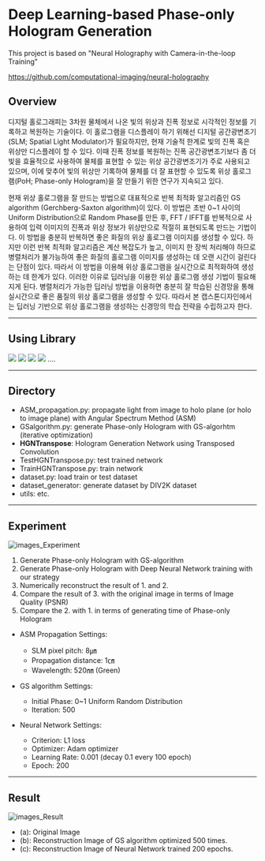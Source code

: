 # Deep Learning-based Phase-only Hologram Generation
This project is based on "Neural Holography with Camera-in-the-loop Training"

https://github.com/computational-imaging/neural-holography

## Overview
디지털 홀로그래피는 3차원 물체에서 나온 빛의 위상과 진폭 정보로 시각적인 정보를 기록하고 복원하는 기술이다. 이 홀로그램을 디스플레이 하기 위해선 디지털 공간광변조기(SLM; Spatial Light Modulator)가 필요하지만, 현재 기술적 한계로 빛의 진폭 혹은 위상만 디스플레이 할 수 있다. 이때 진폭 정보를 복원하는 진폭 공간광변조기보다 좀 더 빛을 효율적으로 사용하여 물체를 표현할 수 있는 위상 공간광변조기가 주로 사용되고 있으며, 이에 맞추어 빛의 위상만 기록하여 물체를 더 잘 표현할 수 있도록 위상 홀로그램(PoH; Phase-only Hologram)을 잘 만들기 위한 연구가 지속되고 있다. 

현재 위상 홀로그램을 잘 만드는 방법으로 대표적으로 반복 최적화 알고리즘인 GS algorithm (Gerchberg-Saxton algorithm)이 있다. 이 방법은 초반 0~1 사이의 Uniform Distribution으로 Random Phase를 만든 후, FFT / IFFT를 반복적으로 사용하여 입력 이미지의 진폭과 위상 정보가 위상만으로 적절히 표현되도록 만드는 기법이다. 이 방법을 충분히 반복하면 좋은 화질의 위상 홀로그램 이미지를 생성할 수 있다. 하지만 이런 반복 최적화 알고리즘은 계산 복잡도가 높고, 이미지 한 장씩 처리해야 하므로 병렬처리가 불가능하여 좋은 화질의 홀로그램 이미지를 생성하는 데 오랜 시간이 걸린다는 단점이 있다. 따라서 이 방법을 이용해 위상 홀로그램을 실시간으로 최적화하여 생성하는 데 한계가 있다. 이러한 이유로 딥러닝을 이용한 위상 홀로그램 생성 기법이 필요해지게 된다. 병렬처리가 가능한 딥러닝 방법을 이용하면 충분히 잘 학습된 신경망을 통해 실시간으로 좋은 품질의 위상 홀로그램을 생성할 수 있다. 따라서 본 캡스톤디자인에서는 딥러닝 기반으로 위상 홀로그램을 생성하는 신경망의 학습 전략을 수립하고자 한다.

------
## Using Library
<img src="https://img.shields.io/badge/numpy-1.20.3-yellowgreen"/> 
<img src="https://img.shields.io/badge/opencv-4.5.5.64-yellowgreen"/> 
<img src="https://img.shields.io/badge/pytorch-1.11.0-red"/> 
<img src="https://img.shields.io/badge/torchvision-0.12.0-red"/> 
....

------
## Directory
- ASM_propagation.py: propagate light from image to holo plane (or holo to image plane) with Angular Spectrum Method (ASM)
- GSalgorithm.py: generate Phase-only Hologram with GS-algorhtm (iterative optimization)
- **HGNTranspose**: Hologram Generation Network using Transposed Convolution
- TestHGNTranspose.py: test trained network
- TrainHGNTranspose.py: train network
- dataset.py: load train or test dataset
- dataset_generator: generate dataset by DIV2K dataset
- utils: etc.


------
## Experiment
![images_Experiment](https://user-images.githubusercontent.com/34412522/173362062-58c897a5-2a97-4b88-b5b8-7be416d7c58c.png)

1. Generate Phase-only Hologram with GS-algorithm
2. Generate Phase-only Hologram with Deep Neural Network training with our strategy
3. Numerically reconstruct the result of 1. and 2.
4. Compare the result of 3. with the original image in terms of Image Quality (PSNR)
5. Compare the 2. with 1. in terms of generating time of Phase-only Hologram

- ASM Propagation Settings:
  - SLM pixel pitch: 8㎛
  - Propagation distance: 1㎝
  - Wavelength: 520㎚ (Green)

- GS algorithm Settings:
  - Initial Phase: 0~1 Uniform Random Distribution
  - Iteration: 500

- Neural Network Settings:
  - Criterion: L1 loss
  - Optimizer: Adam optimizer
  - Learning Rate: 0.001 (decay 0.1 every 100 epoch)
  - Epoch: 200


------
## Result
![images_Result](https://user-images.githubusercontent.com/34412522/173363473-d500f32b-f18a-4464-83cd-0707fbca3dbe.png)

- (a): Original Image
- (b): Reconstruction Image of GS algorithm optimized 500 times.
- (c): Reconstruction Image of Neural Network trained 200 epochs.



